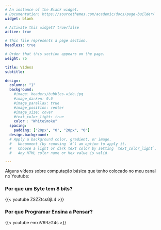 ```yaml
---
# An instance of the Blank widget.
# Documentation: https://sourcethemes.com/academic/docs/page-builder/
widget: blank

# Activate this widget? true/false
active: true

# This file represents a page section.
headless: true

# Order that this section appears on the page.
weight: 75

title: Vídeos
subtitle:

design:
  columns: "1"
  background:
    #image: headers/bubbles-wide.jpg
    #image_darken: 0.6
    #image_parallax: true
    #image_position: center
    #image_size: cover
    #text_color_light: true
    color : "WhiteSmoke"
  spacing:
    padding: ["20px", "0", "20px", "0"]
  design.background:
  # Apply a background color, gradient, or image.
  #   Uncomment (by removing `#`) an option to apply it.
  #   Choose a light or dark text color by setting `text_color_light`.
  #   Any HTML color name or Hex value is valid.

---
```


Alguns vídeos sobre computação básica que tenho colocado no meu canal no Youtube:

### Por que um Byte tem 8 bits?
{{< youtube ZSZZtcsGjL4 >}}

### Por que Programar Ensina a Pensar?
{{< youtube emxiV9RzG4s >}}
